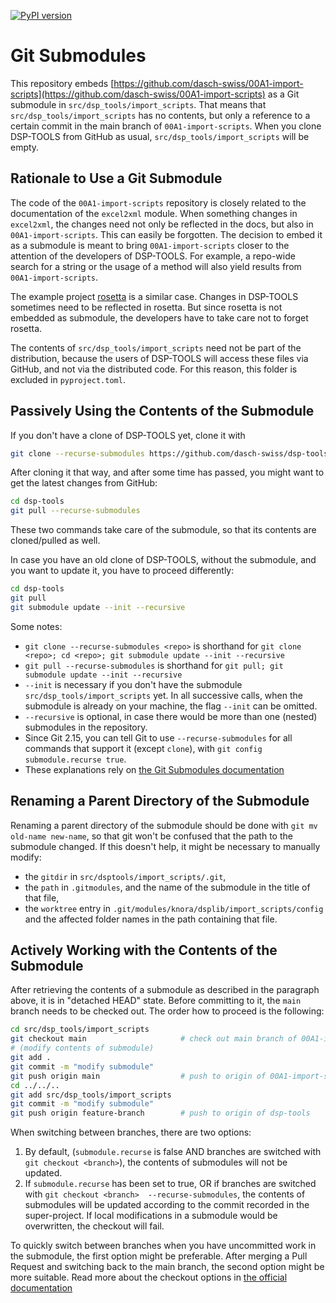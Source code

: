 [![PyPI version](https://badge.fury.io/py/dsp-tools.svg)](https://badge.fury.io/py/dsp-tools)

# Git Submodules

This repository embeds 
[https://github.com/dasch-swiss/00A1-import-scripts](https://github.com/dasch-swiss/00A1-import-scripts) 
as a Git submodule in `src/dsp_tools/import_scripts`. That means that `src/dsp_tools/import_scripts` has no contents, but
only a reference to a certain commit in the main branch of `00A1-import-scripts`. When you clone DSP-TOOLS from GitHub 
as usual, `src/dsp_tools/import_scripts` will be empty.



## Rationale to Use a Git Submodule

The code of the `00A1-import-scripts` repository is closely related to the documentation of the `excel2xml` module. 
When something changes in `excel2xml`, the changes need not only be reflected in the docs, but also in 
`00A1-import-scripts`. This can easily be forgotten. The decision to embed it as a submodule is meant to bring 
`00A1-import-scripts` closer to the attention of the developers of DSP-TOOLS. For example, a repo-wide search for a 
string or the usage of a method will also yield results from `00A1-import-scripts`.

The example project [rosetta](https://github.com/dasch-swiss/082E-rosetta-scripts) is a similar case. Changes in 
DSP-TOOLS sometimes need to be reflected in rosetta. But since rosetta is not embedded as submodule, the developers 
have to take care not to forget rosetta.

The contents of `src/dsp_tools/import_scripts` need not be part of the distribution, because the users of DSP-TOOLS 
will access these files via GitHub, and not via the distributed code. For this reason, this folder is excluded in 
`pyproject.toml`.



## Passively Using the Contents of the Submodule

If you don't have a clone of DSP-TOOLS yet, clone it with 

```bash
git clone --recurse-submodules https://github.com/dasch-swiss/dsp-tools.git
```

After cloning it that way, and after some time has passed, you might want to get the latest changes from GitHub:

```bash
cd dsp-tools
git pull --recurse-submodules
```

These two commands take care of the submodule, so that its contents are cloned/pulled as well. 

In case you have an old clone of DSP-TOOLS, without the submodule, and you want to update it, you have to proceed 
differently: 

```bash
cd dsp-tools
git pull
git submodule update --init --recursive
```

Some notes:

- `git clone --recurse-submodules <repo>` is shorthand for `git clone <repo>; cd <repo>; git submodule update --init --recursive`
- `git pull --recurse-submodules` is shorthand for `git pull; git submodule update --init --recursive`
- `--init` is necessary if you don't have the submodule `src/dsp_tools/import_scripts` yet. In all successive calls, 
  when the submodule is already on your machine, the flag `--init` can be omitted.
- `--recursive` is optional, in case there would be more than one (nested) submodules in the repository. 
- Since Git 2.15, you can tell Git to use `--recurse-submodules` for all commands that support it (except `clone`), 
  with `git config submodule.recurse true`.
- These explanations rely on [the Git Submodules documentation](https://git-scm.com/book/en/v2/Git-Tools-Submodules)



## Renaming a Parent Directory of the Submodule

Renaming a parent directory of the submodule should be done with `git mv old-name new-name`, so that git won't be 
confused that the path to the submodule changed. If this doesn't help, it might be necessary to manually modify: 

- the `gitdir` in `src/dsptools/import_scripts/.git`,
- the `path` in `.gitmodules`, and the name of the submodule in the title of that file,
- the `worktree` entry in `.git/modules/knora/dsplib/import_scripts/config` and the affected folder names in 
  the path containing that file.


## Actively Working with the Contents of the Submodule

After retrieving the contents of a submodule as described in the paragraph above, 
it is in "detached HEAD" state. 
Before committing to it, 
the `main` branch needs to be checked out. 
The order how to proceed is the following:

```bash
cd src/dsp_tools/import_scripts
git checkout main                     # check out main branch of 00A1-import-scripts
# (modify contents of submodule)
git add .
git commit -m "modify submodule"
git push origin main                  # push to origin of 00A1-import-scripts
cd ../../..
git add src/dsp_tools/import_scripts
git commit -m "modify submodule"
git push origin feature-branch        # push to origin of dsp-tools
```

When switching between branches, there are two options:

1. By default, (`submodule.recurse` is false AND branches are switched with `git checkout <branch>`), the contents of 
   submodules will not be updated.
2. If `submodule.recurse` has been set to true, OR if branches are switched with `git checkout <branch> 
    --recurse-submodules`, the contents of submodules will be updated according to the commit recorded in the 
   super-project. If local modifications in a submodule would be overwritten, the checkout will fail.

To quickly switch between branches when you have uncommitted work in the submodule, the first option might be 
preferable. After merging a Pull Request and switching back to the main branch, the second option might be more 
suitable. Read more about the checkout options in 
[the official documentation](https://git-scm.com/docs/git-checkout#Documentation/git-checkout.txt---recurse-submodules)
